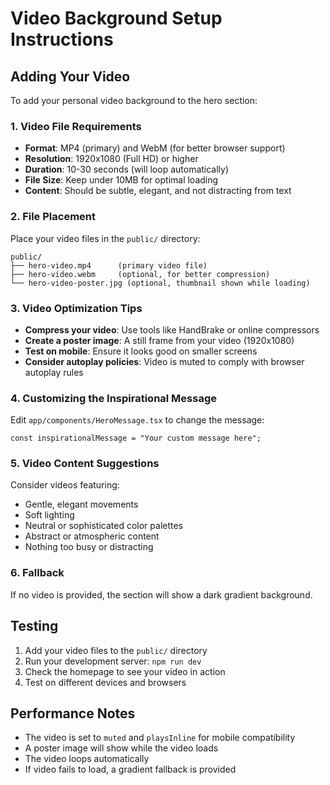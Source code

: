 # Video Background Setup Instructions

## Adding Your Video

To add your personal video background to the hero section:

### 1. Video File Requirements
- **Format**: MP4 (primary) and WebM (for better browser support)
- **Resolution**: 1920x1080 (Full HD) or higher
- **Duration**: 10-30 seconds (will loop automatically)
- **File Size**: Keep under 10MB for optimal loading
- **Content**: Should be subtle, elegant, and not distracting from text

### 2. File Placement
Place your video files in the `public/` directory:
```
public/
├── hero-video.mp4      (primary video file)
├── hero-video.webm     (optional, for better compression)
└── hero-video-poster.jpg (optional, thumbnail shown while loading)
```

### 3. Video Optimization Tips
- **Compress your video**: Use tools like HandBrake or online compressors
- **Create a poster image**: A still frame from your video (1920x1080)
- **Test on mobile**: Ensure it looks good on smaller screens
- **Consider autoplay policies**: Video is muted to comply with browser autoplay rules

### 4. Customizing the Inspirational Message
Edit `app/components/HeroMessage.tsx` to change the message:
```tsx
const inspirationalMessage = "Your custom message here";
```

### 5. Video Content Suggestions
Consider videos featuring:
- Gentle, elegant movements
- Soft lighting
- Neutral or sophisticated color palettes
- Abstract or atmospheric content
- Nothing too busy or distracting

### 6. Fallback
If no video is provided, the section will show a dark gradient background.

## Testing
1. Add your video files to the `public/` directory
2. Run your development server: `npm run dev`
3. Check the homepage to see your video in action
4. Test on different devices and browsers

## Performance Notes
- The video is set to `muted` and `playsInline` for mobile compatibility
- A poster image will show while the video loads
- The video loops automatically
- If video fails to load, a gradient fallback is provided


